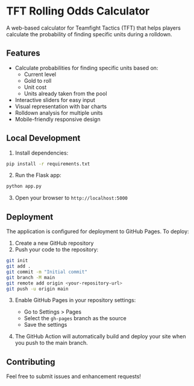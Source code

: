 # TFT Rolling Odds Calculator

A web-based calculator for Teamfight Tactics (TFT) that helps players calculate the probability of finding specific units during a rolldown.

## Features

- Calculate probabilities for finding specific units based on:
  - Current level
  - Gold to roll
  - Unit cost
  - Units already taken from the pool
- Interactive sliders for easy input
- Visual representation with bar charts
- Rolldown analysis for multiple units
- Mobile-friendly responsive design

## Local Development

1. Install dependencies:
```bash
pip install -r requirements.txt
```

2. Run the Flask app:
```bash
python app.py
```

3. Open your browser to `http://localhost:5000`

## Deployment

The application is configured for deployment to GitHub Pages. To deploy:

1. Create a new GitHub repository
2. Push your code to the repository:
```bash
git init
git add .
git commit -m "Initial commit"
git branch -M main
git remote add origin <your-repository-url>
git push -u origin main
```

3. Enable GitHub Pages in your repository settings:
   - Go to Settings > Pages
   - Select the `gh-pages` branch as the source
   - Save the settings

4. The GitHub Action will automatically build and deploy your site when you push to the main branch.

## Contributing

Feel free to submit issues and enhancement requests! 